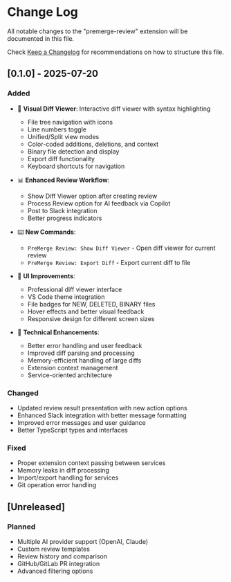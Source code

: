 # Change Log

All notable changes to the "premerge-review" extension will be documented in this file.

Check [Keep a Changelog](http://keepachangelog.com/) for recommendations on how to structure this file.

## [0.1.0] - 2025-07-20

### Added
- 🎉 **Visual Diff Viewer**: Interactive diff viewer with syntax highlighting
  - File tree navigation with icons
  - Line numbers toggle
  - Unified/Split view modes
  - Color-coded additions, deletions, and context
  - Binary file detection and display
  - Export diff functionality
  - Keyboard shortcuts for navigation

- 📊 **Enhanced Review Workflow**: 
  - Show Diff Viewer option after creating review
  - Process Review option for AI feedback via Copilot
  - Post to Slack integration
  - Better progress indicators

- ⌨️ **New Commands**:
  - `PreMerge Review: Show Diff Viewer` - Open diff viewer for current review
  - `PreMerge Review: Export Diff` - Export current diff to file

- 🎨 **UI Improvements**:
  - Professional diff viewer interface
  - VS Code theme integration
  - File badges for NEW, DELETED, BINARY files
  - Hover effects and better visual feedback
  - Responsive design for different screen sizes

- 🔧 **Technical Enhancements**:
  - Better error handling and user feedback
  - Improved diff parsing and processing
  - Memory-efficient handling of large diffs
  - Extension context management
  - Service-oriented architecture

### Changed
- Updated review result presentation with new action options
- Enhanced Slack integration with better message formatting
- Improved error messages and user guidance
- Better TypeScript types and interfaces

### Fixed
- Proper extension context passing between services
- Memory leaks in diff processing
- Import/export handling for services
- Git operation error handling

## [Unreleased]

### Planned
- Multiple AI provider support (OpenAI, Claude)
- Custom review templates
- Review history and comparison
- GitHub/GitLab PR integration
- Advanced filtering options